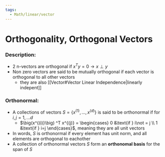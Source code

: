 ```yaml
---
tags:
  - Math/linear/vector
---
```

# Orthogonality, Orthogonal Vectors
### Description:
- 2 n-vectors are orthogonal if $x^Ty=0\to x\perp y$
- Non zero vectors are said to be mutually orthogonal if each vector is orthogonal to all other vectors
	- they are also [[Vector#Vector Linear Independence|linearly indepent]]
### Orthonormal:
- A collections of vectors $S=\{ x^{(1)}, ...,x^{(d)}\}$ is said to be orthonormal if for $i,j=1,...d$
	- $\big(x^{(i)}\big) ^T x^{(j)} = \begin{cases} 0 &\text{if } i\not = j \\ 1 &\text{if } i=j \end{cases}$, meaning they are all unit vectors
- In words, $S$ is orthonormal if every element has unit norm, and all elements are orthogonal to eachother
- A collection of orthonormal vectors $S$ form an **orthonomal basis** for the span of $S$